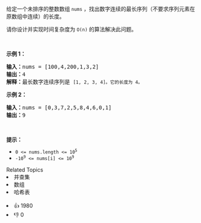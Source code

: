 <p>给定一个未排序的整数数组 <code>nums</code> ，找出数字连续的最长序列（不要求序列元素在原数组中连续）的长度。</p>

<p>请你设计并实现时间复杂度为&nbsp;<code>O(n)</code><em> </em>的算法解决此问题。</p>

<p>&nbsp;</p>

<p><strong>示例 1：</strong></p>

<pre>
<strong>输入：</strong>nums = [100,4,200,1,3,2]
<strong>输出：</strong>4
<strong>解释：</strong>最长数字连续序列是 <span><code>[1, 2, 3, 4]。它的长度为 4。</code></span></pre>

<p><strong>示例 2：</strong></p>

<pre>
<strong>输入：</strong>nums = [0,3,7,2,5,8,4,6,0,1]
<strong>输出：</strong>9
</pre>

<p>&nbsp;</p>

<p><strong>提示：</strong></p>

<ul> 
 <li><code>0 &lt;= nums.length &lt;= 10<sup>5</sup></code></li> 
 <li><code>-10<sup>9</sup> &lt;= nums[i] &lt;= 10<sup>9</sup></code></li> 
</ul>

<div><div>Related Topics</div><div><li>并查集</li><li>数组</li><li>哈希表</li></div></div><br><div><li>👍 1980</li><li>👎 0</li></div>
